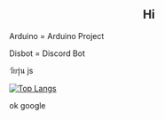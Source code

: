 <h2 align="center">Hi</h2>
Arduino = Arduino Project

Disbot = Discord Bot

วัยรุ่น js

[![Top Langs](https://github-readme-stats.vercel.app/api/top-langs/?username=anuraghazra&hide_progress=false&theme=dark)](https://github.com/anuraghazra/github-readme-stats)

ok google
